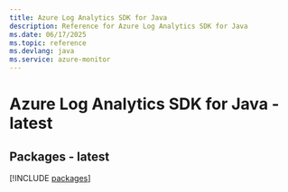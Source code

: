 ```yaml
---
title: Azure Log Analytics SDK for Java
description: Reference for Azure Log Analytics SDK for Java
ms.date: 06/17/2025
ms.topic: reference
ms.devlang: java
ms.service: azure-monitor
---
```

# Azure Log Analytics SDK for Java - latest
## Packages - latest
[!INCLUDE [packages](log-analytics-index.md)]